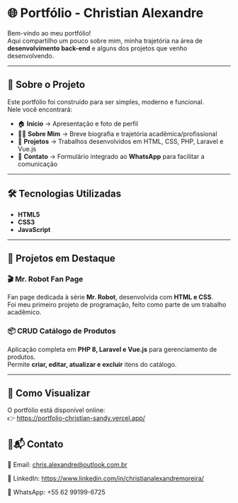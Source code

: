 # 🌐 Portfólio - Christian Alexandre

Bem-vindo ao meu portfólio!  
Aqui compartilho um pouco sobre mim, minha trajetória na área de **desenvolvimento back-end** e alguns dos projetos que venho desenvolvendo.

---

## 🚀 Sobre o Projeto

Este portfólio foi construído para ser simples, moderno e funcional.  
Nele você encontrará:

- 🏠 **Início** → Apresentação e foto de perfil  
- 👨‍💻 **Sobre Mim** → Breve biografia e trajetória acadêmica/profissional  
- 📂 **Projetos** → Trabalhos desenvolvidos em HTML, CSS, PHP, Laravel e Vue.js  
- 📱 **Contato** → Formulário integrado ao **WhatsApp** para facilitar a comunicação  

---

## 🛠️ Tecnologias Utilizadas

- **HTML5**  
- **CSS3**  
- **JavaScript**  

---

## 📸 Projetos em Destaque

### 🎬 Mr. Robot Fan Page
Fan page dedicada à série **Mr. Robot**, desenvolvida com **HTML e CSS**.  
Foi meu primeiro projeto de programação, feito como parte de um trabalho acadêmico.

### 📦 CRUD Catálogo de Produtos
Aplicação completa em **PHP 8, Laravel e Vue.js** para gerenciamento de produtos.  
Permite **criar, editar, atualizar e excluir** itens do catálogo.

---

## 🔗 Como Visualizar

O portfólio está disponível online:  
👉 https://portfolio-christian-sandy.vercel.app/

## 🔗📬 Contato

📧 Email: chris.alexandre@outlook.com.br

💼 LinkedIn: https://www.linkedin.com/in/christianalexandremoreira/

📱 WhatsApp: +55 62 99199-6725
